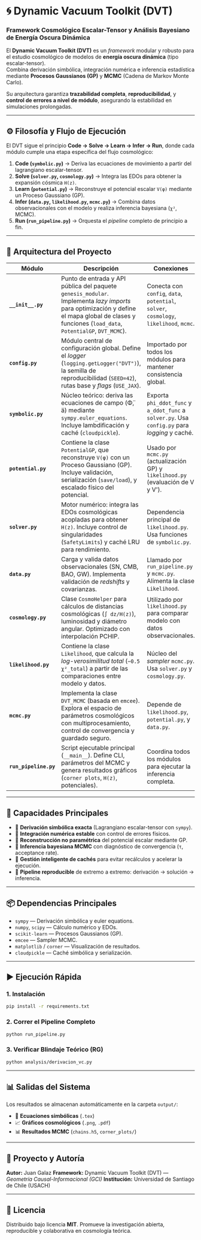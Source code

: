 # 🌀 Dynamic Vacuum Toolkit (DVT)

### Framework Cosmológico Escalar-Tensor y Análisis Bayesiano de Energía Oscura Dinámica

El **Dynamic Vacuum Toolkit (DVT)** es un *framework* modular y robusto para el estudio cosmológico de modelos de **energía oscura dinámica** (tipo escalar-tensor).  
Combina derivación simbólica, integración numérica e inferencia estadística mediante **Procesos Gaussianos (GP)** y **MCMC** (Cadena de Markov Monte Carlo).  

Su arquitectura garantiza **trazabilidad completa**, **reproducibilidad**, y **control de errores a nivel de módulo**, asegurando la estabilidad en simulaciones prolongadas.

---

## ⚙️ Filosofía y Flujo de Ejecución

El DVT sigue el principio **Code → Solve → Learn → Infer → Run**, donde cada módulo cumple una etapa específica del flujo cosmológico:

1. **Code (`symbolic.py`)** → Deriva las ecuaciones de movimiento a partir del lagrangiano escalar-tensor.  
2. **Solve (`solver.py`, `cosmology.py`)** → Integra las EDOs para obtener la expansión cósmica `H(z)`.  
3. **Learn (`potential.py`)** → Reconstruye el potencial escalar `V(φ)` mediante un Proceso Gaussiano (GP).  
4. **Infer (`data.py`, `likelihood.py`, `mcmc.py`)** → Combina datos observacionales con el modelo y realiza inferencia bayesiana (`χ²`, MCMC).  
5. **Run (`run_pipeline.py`)** → Orquesta el *pipeline* completo de principio a fin.

---

## 🧩 Arquitectura del Proyecto

| Módulo | Descripción | Conexiones |
|--------|--------------|------------|
| **`__init__.py`** | Punto de entrada y API pública del paquete `genesis_modular`. Implementa *lazy imports* para optimización y define el mapa global de clases y funciones (`load_data`, `PotentialGP`, `DVT_MCMC`). | Conecta con `config`, `data`, `potential`, `solver`, `cosmology`, `likelihood`, `mcmc`. |
| **`config.py`** | Módulo central de configuración global. Define el *logger* (`logging.getLogger("DVT")`), la semilla de reproducibilidad (`SEED=42`), rutas base y *flags* (`USE_JAX`). | Importado por todos los módulos para mantener consistencia global. |
| **`symbolic.py`** | Núcleo teórico: deriva las ecuaciones de campo (Φ̈, ä) mediante `sympy.euler_equations`. Incluye lambdificación y caché (`cloudpickle`). | Exporta `phi_ddot_func` y `a_ddot_func` a `solver.py`. Usa `config.py` para *logging* y caché. |
| **`potential.py`** | Contiene la clase `PotentialGP`, que reconstruye `V(φ)` con un Proceso Gaussiano (GP). Incluye validación, serialización (`save/load`), y escalado físico del potencial. | Usado por `mcmc.py` (actualización GP) y `likelihood.py` (evaluación de V y V'). |
| **`solver.py`** | Motor numérico: integra las EDOs cosmológicas acopladas para obtener `H(z)`. Incluye control de singularidades (`SafetyLimits`) y caché LRU para rendimiento. | Dependencia principal de `likelihood.py`. Usa funciones de `symbolic.py`. |
| **`data.py`** | Carga y valida datos observacionales (SN, CMB, BAO, GW). Implementa validación de *redshifts* y covarianzas. | Llamado por `run_pipeline.py` y `mcmc.py`. Alimenta la clase `Likelihood`. |
| **`cosmology.py`** | Clase `CosmoHelper` para cálculos de distancias cosmológicas (`∫ dz/H(z)`), luminosidad y diámetro angular. Optimizado con interpolación PCHIP. | Utilizado por `likelihood.py` para comparar modelo con datos observacionales. |
| **`likelihood.py`** | Contiene la clase `Likelihood`, que calcula la *log-verosimilitud total* (`−0.5 χ²_total`) a partir de las comparaciones entre modelo y datos. | Núcleo del *sampler* `mcmc.py`. Usa `solver.py` y `cosmology.py`. |
| **`mcmc.py`** | Implementa la clase `DVT_MCMC` (basada en `emcee`). Explora el espacio de parámetros cosmológicos con multiprocesamiento, control de convergencia y guardado seguro. | Depende de `likelihood.py`, `potential.py`, y `data.py`. |
| **`run_pipeline.py`** | Script ejecutable principal (`__main__`). Define CLI, parámetros del MCMC y genera resultados gráficos (`corner plots`, `H(z)`, potenciales). | Coordina todos los módulos para ejecutar la inferencia completa. |

---

## 🧠 Capacidades Principales

- 🔹 **Derivación simbólica exacta** (Lagrangiano escalar-tensor con `sympy`).
- 🔹 **Integración numérica estable** con control de errores físicos.
- 🔹 **Reconstrucción no paramétrica** del potencial escalar mediante GP.
- 🔹 **Inferencia bayesiana MCMC** con diagnóstico de convergencia (`τ`, acceptance rate).
- 🔹 **Gestión inteligente de cachés** para evitar recálculos y acelerar la ejecución.
- 🔹 **Pipeline reproducible** de extremo a extremo: derivación → solución → inferencia.

---

## 📦 Dependencias Principales

- `sympy` — Derivación simbólica y euler equations.  
- `numpy`, `scipy` — Cálculo numérico y EDOs.  
- `scikit-learn` — Procesos Gaussianos (GP).  
- `emcee` — Sampler MCMC.  
- `matplotlib` / `corner` — Visualización de resultados.  
- `cloudpickle` — Caché simbólica y serialización.

---

## ▶️ Ejecución Rápida

### 1. Instalación
```bash
pip install -r requirements.txt
````

### 2. Correr el Pipeline Completo

```bash
python run_pipeline.py
```

### 3. Verificar Blindaje Teórico (RG)

```bash
python analysis/derivacion_vc.py
```

---

## 📊 Salidas del Sistema

Los resultados se almacenan automáticamente en la carpeta `output/`:

* 🧮 **Ecuaciones simbólicas** (`.tex`)
* 📈 **Gráficos cosmológicos** (`.png`, `.pdf`)
* 📊 **Resultados MCMC** (`chains.h5`, `corner_plots/`)

---

## 🧩 Proyecto y Autoría

**Autor:** Juan Galaz
**Framework:** Dynamic Vacuum Toolkit (DVT) — *Geometría Causal-Informacional (GCI)*
**Institución:** Universidad de Santiago de Chile (USACH)

---

## 📜 Licencia

Distribuido bajo licencia **MIT**.
Promueve la investigación abierta, reproducible y colaborativa en cosmología teórica.
